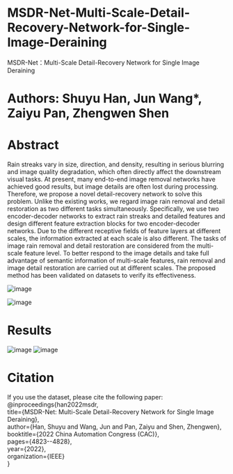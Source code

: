 # MSDR-Net-Multi-Scale-Detail-Recovery-Network-for-Single-Image-Deraining
MSDR-Net：Multi-Scale Detail-Recovery Network for Single Image Deraining
# Authors: Shuyu Han, Jun Wang*, Zaiyu Pan, Zhengwen Shen

# Abstract

Rain streaks vary in size, direction, and density, resulting in serious blurring and image quality degradation, which often directly affect the downstream visual tasks. At present, many end-to-end image removal networks have achieved good results, but image details are often lost during processing. Therefore, we propose a novel detail-recovery network to solve this problem. Unlike the existing works, we regard image rain removal and detail restoration as two different tasks simultaneously. Specifically, we use two encoder-decoder networks to extract rain streaks and detailed features and design different feature extraction blocks for two encoder-decoder networks. Due to the different receptive fields of feature layers at different scales, the information extracted at each scale is also different. The tasks of image rain removal and detail restoration are considered from the multi-scale feature level. To better respond to the image details and take full advantage of semantic information of multi-scale features, rain removal and image detail restoration are carried out at different scales. The proposed method has been validated on datasets to verify its effectiveness.


![image](https://github.com/B201cv/MSDR-Net-Multi-Scale-Detail-Recovery-Network-for-Single-Image-Deraining/assets/150791781/2a0c8fb8-d59d-4d70-9337-9a7166c59d12)

![image](https://github.com/B201cv/MSDR-Net-Multi-Scale-Detail-Recovery-Network-for-Single-Image-Deraining/assets/150791781/e6f5ee30-ce02-453c-b1f6-52dbdb0f1763)


# Results

![image](https://github.com/B201cv/MSDR-Net-Multi-Scale-Detail-Recovery-Network-for-Single-Image-Deraining/assets/150791781/81dfb861-49de-415a-bf38-c22f64a25b28)
![image](https://github.com/B201cv/MSDR-Net-Multi-Scale-Detail-Recovery-Network-for-Single-Image-Deraining/assets/150791781/50be0423-dda2-4612-8009-aef7f8c79bce)

# Citation
If you use the dataset, please cite the following paper:  
@inproceedings{han2022msdr,  
  title={MSDR-Net: Multi-Scale Detail-Recovery Network for Single Image Deraining},  
  author={Han, Shuyu and Wang, Jun and Pan, Zaiyu and Shen, Zhengwen},  
  booktitle={2022 China Automation Congress (CAC)},  
  pages={4823--4828},  
  year={2022},  
  organization={IEEE}  
}  
